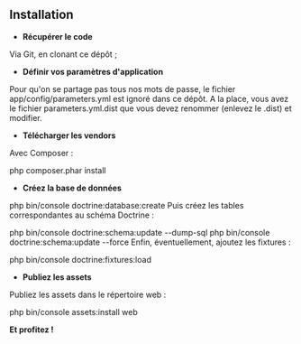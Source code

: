 
## Installation

 * **Récupérer le code**

Via Git, en clonant ce dépôt ;

 * **Définir vos paramètres d'application**

Pour qu'on se partage pas tous nos mots de passe, le fichier app/config/parameters.yml est ignoré dans ce dépôt. A la place, vous avez le fichier parameters.yml.dist que vous devez renommer (enlevez le .dist) et modifier.

 * **Télécharger les vendors**

Avec Composer :

php composer.phar install

 * **Créez la base de données**

php bin/console doctrine:database:create
Puis créez les tables correspondantes au schéma Doctrine :

php bin/console doctrine:schema:update --dump-sql
php bin/console doctrine:schema:update --force
Enfin, éventuellement, ajoutez les fixtures :

php bin/console doctrine:fixtures:load

 * **Publiez les assets**

Publiez les assets dans le répertoire web :

php bin/console assets:install web

**Et profitez !**






